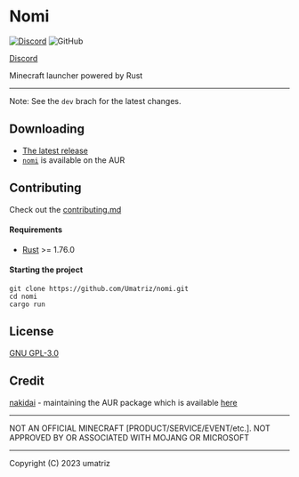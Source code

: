 # Nomi

[![Discord](https://img.shields.io/discord/1115256451850584215?logo=discord&label=Discord%20Server)](https://discord.gg/qRD5XEJKc4) ![GitHub](https://img.shields.io/github/license/Umatriz/nomi)

[Discord](https://discord.gg/qRD5XEJKc4)

Minecraft launcher powered by Rust

---

Note: See the `dev` brach for the latest changes.

## Downloading

 - [The latest release](https://github.com/Umatriz/nomi/releases/latest)
 - [`nomi`](https://aur.archlinux.org/packages/nomi) is available on the AUR

## Contributing

Check out the [contributing.md](./CONTRIBUTING.md)

#### Requirements

- [Rust](https://www.rust-lang.org/) >= 1.76.0

#### Starting the project

```shell
git clone https://github.com/Umatriz/nomi.git
cd nomi
cargo run
```

## License

[GNU GPL-3.0](LICENSE.md)

## Credit

[nakidai](https://github.com/nakidai) - maintaining the AUR package which is available [here](https://aur.archlinux.org/packages/nomi) 


---

NOT AN OFFICIAL MINECRAFT [PRODUCT/SERVICE/EVENT/etc.]. NOT APPROVED BY OR ASSOCIATED WITH MOJANG OR MICROSOFT

---

Copyright (C) 2023  umatriz